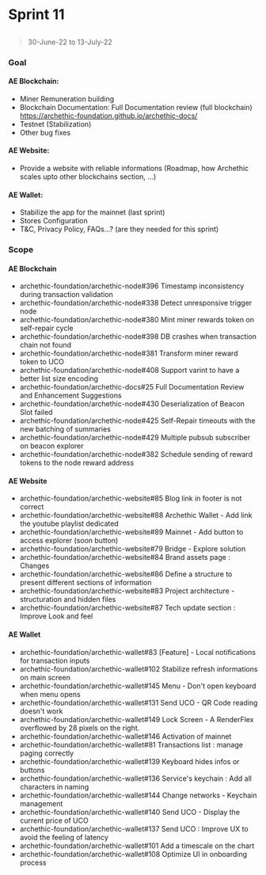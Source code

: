 # Sprint 11

## 

> 30-June-22 to 13-July-22

### Goal

#### AE Blockchain:
- Miner Remuneration building 
- Blockchain Documentation: Full Documentation review (full blockchain) https://archethic-foundation.github.io/archethic-docs/
- Testnet (Stabilization)
- Other bug fixes

#### AE Website: 
- Provide a website with reliable informations (Roadmap, how Archethic scales upto other blockchains section, …)

#### AE Wallet:
- Stabilize the app for the mainnet (last sprint)
- Stores Configuration
- T&C, Privacy Policy, FAQs...? (are they needed for this sprint)


### Scope

#### AE Blockchain
 - archethic-foundation/archethic-node#396 Timestamp inconsistency during transaction validation
 - archethic-foundation/archethic-node#338 Detect unresponsive trigger node
 - archethic-foundation/archethic-node#380 Mint miner rewards token on self-repair cycle
 - archethic-foundation/archethic-node#398 DB crashes when transaction chain not found
 - archethic-foundation/archethic-node#381 Transform miner reward token to UCO
 - archethic-foundation/archethic-node#408 Support varint to have a better list size encoding
 - archethic-foundation/archethic-docs#25 Full Documentation Review and Enhancement Suggestions
 - archethic-foundation/archethic-node#430 Deserialization of Beacon Slot failed
 - archethic-foundation/archethic-node#425 Self-Repair timeouts with the new batching of summaries
 - archethic-foundation/archethic-node#429 Multiple pubsub subscriber on beacon explorer
 - archethic-foundation/archethic-node#382 Schedule sending of reward tokens to the node reward address

#### AE Website
- archethic-foundation/archethic-website#85 Blog link in footer is not correct
- archethic-foundation/archethic-website#88 Archethic Wallet - Add link the youtube playlist dedicated
- archethic-foundation/archethic-website#89 Mainnet - Add button to access explorer (soon button)
- archethic-foundation/archethic-website#79 Bridge - Explore solution
- archethic-foundation/archethic-website#84 Brand assets page : Changes
- archethic-foundation/archethic-website#86 Define a structure to present different sections of information
- archethic-foundation/archethic-website#83 Project architecture - structuration and hidden files
- archethic-foundation/archethic-website#87 Tech update section : Improve Look and feel

#### AE Wallet
- archethic-foundation/archethic-wallet#83 [Feature] - Local notifications for transaction inputs
- archethic-foundation/archethic-wallet#102 Stabilize refresh informations on main screen
- archethic-foundation/archethic-wallet#145 Menu - Don't open keyboard when menu opens
- archethic-foundation/archethic-wallet#131 Send UCO - QR Code reading doesn't work
- archethic-foundation/archethic-wallet#149 Lock Screen - A RenderFlex overflowed by 28 pixels on the right.
- archethic-foundation/archethic-wallet#146 Activation of mainnet
- archethic-foundation/archethic-wallet#81 Transactions list : manage paging correctly
- archethic-foundation/archethic-wallet#139 Keyboard hides infos or buttons
- archethic-foundation/archethic-wallet#136 Service's keychain : Add all characters in naming
- archethic-foundation/archethic-wallet#144 Change networks - Keychain management
- archethic-foundation/archethic-wallet#140 Send UCO - Display the current price of UCO
- archethic-foundation/archethic-wallet#137 Send UCO : Improve UX to avoid the feeling of latency
- archethic-foundation/archethic-wallet#101 Add a timescale on the chart
- archethic-foundation/archethic-wallet#108 Optimize UI in onboarding process
